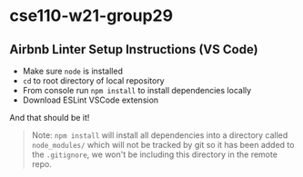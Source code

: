 # cse110-w21-group29


## Airbnb Linter Setup Instructions (VS Code)

- Make sure `node` is installed
- `cd` to root directory of local repository
- From console run `npm install` to install dependencies locally
- Download ESLint VSCode extension

And that should be it!
> Note: `npm install` will install all dependencies into a directory called `node_modules/` which will not be tracked by git so it has been added to the `.gitignore`, we won't be including this directory in the remote repo.
